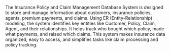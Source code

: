 The Insurance Policy and Claim Management Database System is designed to store and manage information about customers, insurance policies, agents, premium payments, and claims. Using ER (Entity-Relationship) modeling, the system identifies key entities like Customer, Policy, Claim, Agent, and their relationships. It helps track who bought which policy, made what payments, and raised which claims. This system makes insurance data organized, easy to access, and simplifies tasks like claim processing and policy tracking.
